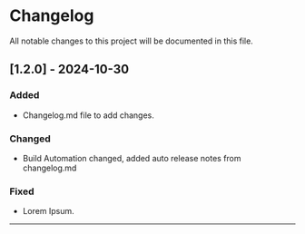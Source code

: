 # Changelog

All notable changes to this project will be documented in this file.

## [1.2.0] - 2024-10-30
### Added
- Changelog.md file to add changes.

### Changed
- Build Automation changed, added auto release notes from changelog.md

### Fixed
- Lorem Ipsum.

---
